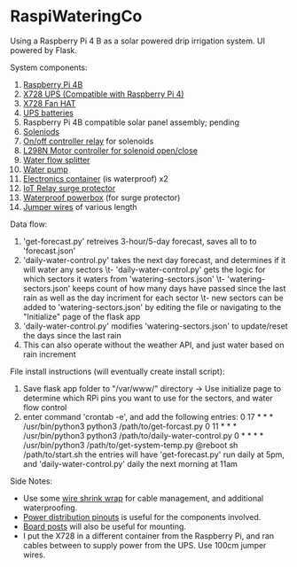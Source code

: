 # RaspiWateringCo
Using a Raspberry Pi 4 B as a solar powered drip irrigation system. UI powered by Flask.

System components:
1. [Raspberry Pi 4B](https://www.amazon.com/Raspberry-Quad-core-Cortex-A72-Wireless-Bluetooth/dp/B0B6VR1K5Q/ref=sr_1_1_sspa?dib=eyJ2IjoiMSJ9.mP4drOfyakW9P2E6ytjWi6qbtB-JQDqa2RakmAyNa9tJAcW6djw3N7Mbxuj5m0Z1pp3tC8xc7lQ8K-oYj_4xDkK3NQ_hYn6sox-nA_lm98EjgFW9XsW40qSiM9jMYZ5AXPemXuoJrM93NGa0eyANdDVsZgWkITCMb6uMB4x6CNZBXZU-V-L-GxeqoeHB4-4UobSUXVG_TqUqizuZ65FQo49Obb4HO0sqmH2zIL44wuI.Fe1PRRwfBTJyzqSmo1uECJzQFB0CMueahad3Mn_lGfk&dib_tag=se&keywords=raspberry%2Bpi%2B4b&qid=1710653504&sr=8-1-spons&sp_csd=d2lkZ2V0TmFtZT1zcF9hdGY&th=1)
2. [X728 UPS (Compatible with Raspberry Pi 4)](https://www.amazon.com/Geekworm-Raspberry-Management-Detection-Shutdown/dp/B087FXLZZH?ref_=ast_sto_dp)
3. [X728 Fan HAT](https://www.amazon.com/Geekworm-Raspberry-Cooling-Expansion-X728-A1/dp/B08B5TQH6W/ref=sr_1_5?crid=X3SJR8OBFVS3&dib=eyJ2IjoiMSJ9.yWMMBgP9gH2a8kxF5aLJXvDxlj6XwnCYpxZaed8Q7hj5FBiW9iD5oCSXTQb6D-HpdU8vUEOJ9RWD2feK-RyIkZvJEZvyeTvibD95QBykx0DZGThCqz2GHwr5sR0RvTOUPdP4PXJ7e5ZEZOQRvMkrv2BJvrsSWhZ1Z_x4S-mENSVEz5W2GfAYsUSBjJjarvn1DXbsDvEyQQaBma5KaZeMGKb2hVDemG4h8V3JrpmINlI.Fp-W44XPAbO879CiTVjuRfe8ru6aicRiCbNf_3I0rBo&dib_tag=se&keywords=x728&qid=1710653101&s=electronics&sprefix=x728%2Celectronics%2C74&sr=1-5)
4. [UPS batteries](https://www.amazon.com/JESSPOW-Rechargeable-Battery-Batteries-Flashlight/dp/B0CDPVYHJ2?ref_=ast_slp_dp&th=1)
5. Raspberry Pi 4B compatible solar panel assembly; pending 
6. [Soleniods](https://www.amazon.com/dp/B0CKYRR8Y1?psc=1&ref=ppx_yo2ov_dt_b_product_details)
7. [On/off controller relay](https://www.amazon.com/JBtek-Channel-Module-Arduino-Raspberry/dp/B00KTEN3TM/ref=sr_1_11?crid=SLHIB9JBB4VP&dib=eyJ2IjoiMSJ9.wOzTK1MHp_Yq1_I3lvNLq4JGgFYSh6bvMOIiSyaiHuQ2Twmqb7oV9QisFD5TFyJQsjtYcHe6HLeWP557mzqSSdpYzKXl68TePFA-cOqPOzfuhwCTwxt8lHsLvLDP9LC7qma2qmHmxHp50dZUcIFKCbOjmIlWp_qUJ1jYqFMQZR-XK654zhvRjb2mYHob5Ptrny6in8E3759kvBHLpT1iN7FWLxmBpjvpGx-LcOb_d-tGlj3MEAE0KOXh6WAWGR-LTKj9sPx8SwN5xB5Gl9l8GqMLhZsk6xcRpqovOIbGFr4.pkR1p878cvPICG-28w08kFQsvnt1_NchNcgogrYFjgk&dib_tag=se&keywords=four+way+relay&qid=1710653229&s=electronics&sprefix=four+way+relay%2Celectronics%2C85&sr=1-11) for solenoids
8. [L298N Motor controller for solenoid open/close](https://www.amazon.com/dp/B0CR6BX5QL?psc=1&ref=ppx_yo2ov_dt_b_product_details)
9. [Water flow splitter](https://www.amazon.com/Twinkle-Star-Splitter-Connector-Adapter/dp/B083V1TVM3/ref=sr_1_5?dib=eyJ2IjoiMSJ9.GryOSwr4MhepiM_9OBgwTRFBy1ljhy2XhfylG9LmRlXbuq8JSX7eNhFXIrwp5m5S_FxxN7egwF4Lgj3FPLsT-0-g9FPc-fXANOnuzIske6Bqh9DDHQSpyE183EkuPkiWCm2k5B0bV9CFdxt45FAAw4n5aCkosFmesuqucMu7grqVGa9UJB9T16t5PLhJLuRJKkYNVg22_6X-z05VV088v4eZyFGHJmBpwlvgI_y99lXfbYKbj5z6e_N5gsGF8I0BcSrbMItLQ-FU4kecHqOPvxKwm0Hp3NVGyJdebzx1iBY.4wMvYQu4P5uunkXOG1GtZ0aBoz0g0kN3QZaB-SpjmCE&dib_tag=se&keywords=garden+hose+splitter+4+way&qid=1710653275&sr=8-5)
10. [Water pump](https://www.amazon.com/gp/product/B07MDBYTLS/ref=ppx_yo_dt_b_search_asin_image?ie=UTF8&psc=1)
11. [Electronics container](https://www.amazon.com/gp/product/B09TRZ5BTB/ref=ppx_yo_dt_b_search_asin_image?ie=UTF8&psc=1) (is waterproof) x2
12. [IoT Relay surge protector](https://www.amazon.com/Iot-Relay-Enclosed-High-Power-Raspberry/dp/B00WV7GMA2/ref=sr_1_2_pp?crid=2IZPJUO671ACI&dib=eyJ2IjoiMSJ9.K8SvzXq6lnGT363VsSpZVMubH8ZX7z6Y-RWS-YCJihcZa6owDDQMpZ5TGPKw8E2DKdezX4KbHj0dAlaIedrYjrdMSNDrcOGxxk0VXr4dOdPiBQ5i8Q4dZh0uPdK0kJ7LoCgt0XglFABFrDTDGBLzjRFRHEmSA0wYBMV_w8njYfbpAhX-58bbo_LnBplgPaNQxS2gaV_f7cqJgPZs0SP1lQE2U9Czr_MJFwTJgczm_as.Di4mqweTXOPOa3vvqD2uTt6KAdv15g6tBLE0r_cXZ-o&dib_tag=se&keywords=iot+relay&qid=1710653324&sprefix=iot+rel%2Caps%2C94&sr=8-2)
13. [Waterproof powerbox](https://www.amazon.com/gp/product/B00274SLK8/ref=ppx_yo_dt_b_search_asin_image?ie=UTF8&psc=1) (for surge protector) 
14. [Jumper wires](https://www.amazon.com/dp/B07GD1XFWV?ref=ppx_yo2ov_dt_b_product_details&th=1) of various length

Data flow:
1. 'get-forecast.py' retreives 3-hour/5-day forecast, saves all to to 'forecast.json'
2. 'daily-water-control.py' takes the next day forecast, and determines if it will water any sectors
\t- 'daily-water-control.py' gets the logic for which sectors it waters from 'watering-sectors.json'
\t- 'watering-sectors.json' keeps count of how many days have passed since the last rain as well as the day incriment for each sector
\t- new sectors can be added to 'watering-sectors.json' by editing the file or navigating to the "Initialize" page of the flask app
3. 'daily-water-control.py' modifies 'watering-sectors.json' to update/reset the days since the last rain
4. This can also operate without the weather API, and just water based on rain increment

File install instructions (will eventually create install script):
1. Save flask app folder to "/var/www/" directory 
-> Use initialize page to determine which RPi pins you want to use for the sectors, and water flow control 
2. enter command 'crontab -e', and add the following entries:
0 17 * * * /usr/bin/python3 python3 /path/to/get-forcast.py
0 11 * * * /usr/bin/python3 python3 /path/to/daily-water-control.py
0 * * * * /usr/bin/python3 /path/to/get-system-temp.py
@reboot sh /path/to/start.sh
the entries will have 'get-forecast.py' run daily at 5pm, and 'daily-water-control.py' daily the next morning at 11am

Side Notes:
* Use some [wire shrink wrap](https://www.amazon.com/dp/B08WB2HR66?ref=ppx_yo2ov_dt_b_product_details&th=1) for cable management, and additional waterproofing.
* [Power distribution pinouts](https://www.amazon.com/dp/B08G1D97YY?psc=1&ref=ppx_yo2ov_dt_b_product_details) is useful for the components involved.
* [Board posts](https://www.amazon.com/gp/product/B08MF8LDBS/ref=ppx_yo_dt_b_search_asin_image?ie=UTF8&psc=1) will also be useful for mounting.
* I put the X728 in a different container from the Raspberry Pi, and ran cables between to supply power from the UPS. Use 100cm jumper wires.
